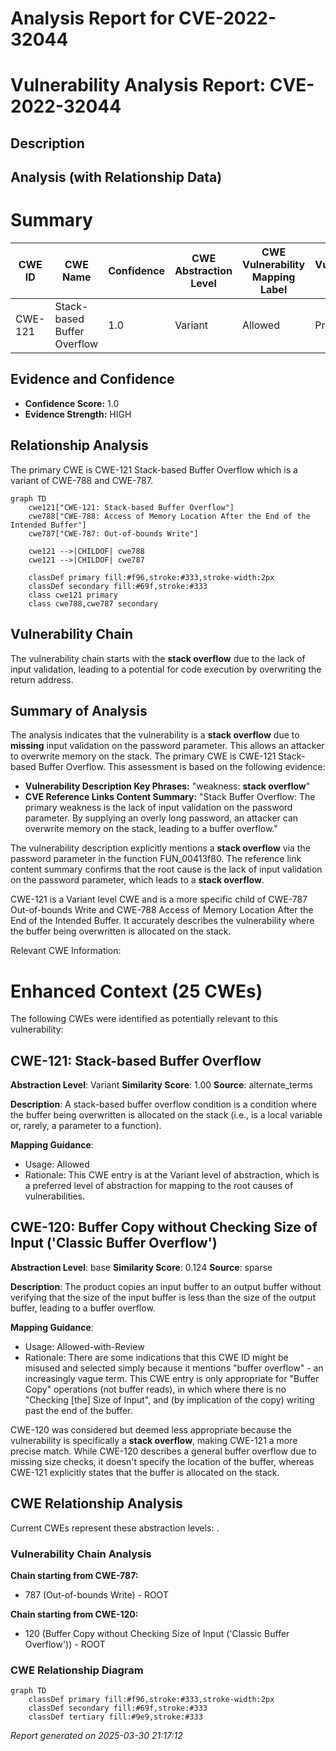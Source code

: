 # Analysis Report for CVE-2022-32044

# Vulnerability Analysis Report: CVE-2022-32044

## Description



## Analysis (with Relationship Data)

# Summary
| CWE ID | CWE Name | Confidence | CWE Abstraction Level | CWE Vulnerability Mapping Label | CWE-Vulnerability Mapping Notes |
|---|---|---|---|---|---|
| CWE-121 | Stack-based Buffer Overflow | 1.0 | Variant | Allowed | Primary CWE |

## Evidence and Confidence

*   **Confidence Score:** 1.0
*   **Evidence Strength:** HIGH

## Relationship Analysis
The primary CWE is CWE-121 Stack-based Buffer Overflow which is a variant of CWE-788 and CWE-787.

```mermaid
graph TD
    cwe121["CWE-121: Stack-based Buffer Overflow"]
    cwe788["CWE-788: Access of Memory Location After the End of the Intended Buffer"]
    cwe787["CWE-787: Out-of-bounds Write"]
    
    cwe121 -->|CHILDOF| cwe788
    cwe121 -->|CHILDOF| cwe787

    classDef primary fill:#f96,stroke:#333,stroke-width:2px
    classDef secondary fill:#69f,stroke:#333
    class cwe121 primary
    class cwe788,cwe787 secondary
```

## Vulnerability Chain
The vulnerability chain starts with the **stack overflow** due to the lack of input validation, leading to a potential for code execution by overwriting the return address.

## Summary of Analysis
The analysis indicates that the vulnerability is a **stack overflow** due to **missing** input validation on the password parameter. This allows an attacker to overwrite memory on the stack. The primary CWE is CWE-121 Stack-based Buffer Overflow. This assessment is based on the following evidence:

*   **Vulnerability Description Key Phrases:** "weakness: **stack overflow**"
*   **CVE Reference Links Content Summary:** "Stack Buffer Overflow: The primary weakness is the lack of input validation on the password parameter. By supplying an overly long password, an attacker can overwrite memory on the stack, leading to a buffer overflow."

The vulnerability description explicitly mentions a **stack overflow** via the password parameter in the function FUN_00413f80. The reference link content summary confirms that the root cause is the lack of input validation on the password parameter, which leads to a **stack overflow**.

CWE-121 is a Variant level CWE and is a more specific child of CWE-787 Out-of-bounds Write and CWE-788 Access of Memory Location After the End of the Intended Buffer. It accurately describes the vulnerability where the buffer being overwritten is allocated on the stack.

Relevant CWE Information:

# Enhanced Context (25 CWEs)
The following CWEs were identified as potentially relevant to this vulnerability:

## CWE-121: Stack-based Buffer Overflow
**Abstraction Level**: Variant
**Similarity Score**: 1.00
**Source**: alternate\_terms

**Description**:
A stack-based buffer overflow condition is a condition where the buffer being overwritten is allocated on the stack (i.e., is a local variable or, rarely, a parameter to a function).

**Mapping Guidance**:
- Usage: Allowed
- Rationale: This CWE entry is at the Variant level of abstraction, which is a preferred level of abstraction for mapping to the root causes of vulnerabilities.

## CWE-120: Buffer Copy without Checking Size of Input ('Classic Buffer Overflow')
**Abstraction Level**: base
**Similarity Score**: 0.124
**Source**: sparse

**Description**:
The product copies an input buffer to an output buffer without verifying that the size of the input buffer is less than the size of the output buffer, leading to a buffer overflow.

**Mapping Guidance**:
- Usage: Allowed-with-Review
- Rationale: There are some indications that this CWE ID might be misused and selected simply because it mentions "buffer overflow" - an increasingly vague term. This CWE entry is only appropriate for "Buffer Copy" operations (not buffer reads), in which where there is no "Checking [the] Size of Input", and (by implication of the copy) writing past the end of the buffer.

CWE-120 was considered but deemed less appropriate because the vulnerability is specifically a **stack overflow**, making CWE-121 a more precise match. While CWE-120 describes a general buffer overflow due to missing size checks, it doesn't specify the location of the buffer, whereas CWE-121 explicitly states that the buffer is allocated on the stack.


## CWE Relationship Analysis

Current CWEs represent these abstraction levels: .


### Vulnerability Chain Analysis

**Chain starting from CWE-787:**
- 787 (Out-of-bounds Write) - ROOT


**Chain starting from CWE-120:**
- 120 (Buffer Copy without Checking Size of Input ('Classic Buffer Overflow')) - ROOT



### CWE Relationship Diagram

```mermaid
graph TD
    classDef primary fill:#f96,stroke:#333,stroke-width:2px
    classDef secondary fill:#69f,stroke:#333
    classDef tertiary fill:#9e9,stroke:#333
```



*Report generated on 2025-03-30 21:17:12*

